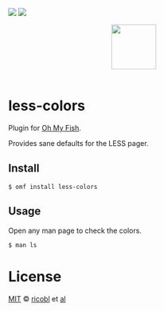 [![][travis-badge]][travis-link]
![][license-badge]

<div align="center">
  <a href="http://github.com/oh-my-fish/oh-my-fish">
  <img width=90px  src="https://cloud.githubusercontent.com/assets/8317250/8510172/f006f0a4-230f-11e5-98b6-5c2e3c87088f.png">
  </a>
</div>
<br>

# less-colors

Plugin for [Oh My Fish][omf-link].

Provides sane defaults for the LESS pager.


## Install

```fish
$ omf install less-colors
```


## Usage

Open any man page to check the colors.

```fish
$ man ls
```


# License

[MIT][mit] © [ricobl][author] et [al][contributors]


[mit]:            http://opensource.org/licenses/MIT
[author]:         http://github.com/ricobl
[contributors]:   https://github.com/ricobl/less-colors/graphs/contributors
[omf-link]:       https://www.github.com/oh-my-fish/oh-my-fish

[license-badge]:  https://img.shields.io/badge/license-MIT-007EC7.svg?style=flat-square
[travis-badge]:   http://img.shields.io/travis/ricobl/less-colors.svg?style=flat-square
[travis-link]:    https://travis-ci.org/ricobl/less-colors
